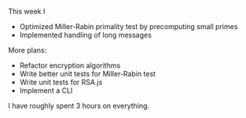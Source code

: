 This week I 
* Optimized Miller-Rabin primality test by precomputing small primes
* Implemented handling of long messages

More plans:
* Refactor encryption algorithms
* Write better unit tests for Miller-Rabin test
* Write unit tests for RSA.js
* Implement a CLI

I have roughly spent 3 hours on everything.